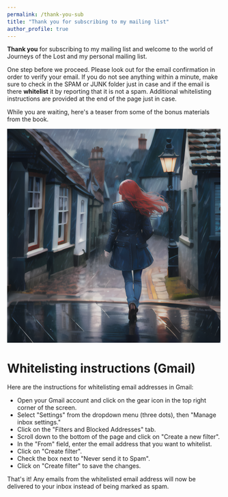 ```yaml
---
permalink: /thank-you-sub
title: "Thank you for subscribing to my mailing list"
author_profile: true
---
```


**Thank you** for subscribing to my mailing list and welcome to the world of Journeys of the Lost and my personal mailing list.

One step before we proceed. Please look out for the email confirmation in order to verify your email. If you do not see anything within a minute, make sure to check in the SPAM or JUNK folder just in case and if the email is there **whitelist** it by reporting that it is not a spam. Additional whitelisting instructions are provided at the end of the page just in case.

While you are waiting, here's a teaser from some of the bonus materials from the book.

<img src="/images/jotl/abigail.png" width="500">

# Whitelisting instructions (Gmail)

Here are the instructions for whitelisting email addresses in Gmail:

- Open your Gmail account and click on the gear icon in the top right corner of the screen.
- Select "Settings" from the dropdown menu (three dots), then "Manage inbox settings."
- Click on the "Filters and Blocked Addresses" tab.
- Scroll down to the bottom of the page and click on "Create a new filter".
- In the "From" field, enter the email address that you want to whitelist.
- Click on "Create filter".
- Check the box next to "Never send it to Spam".
- Click on "Create filter" to save the changes.

That's it! Any emails from the whitelisted email address will now be delivered to your inbox instead of being marked as spam.
